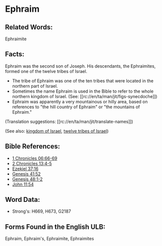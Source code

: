 # Ephraim

## Related Words:

Ephraimite

## Facts:

Ephraim was the second son of Joseph. His descendants, the Ephraimites, formed one of the twelve tribes of Israel.

* The tribe of Ephraim was one of the ten tribes that were located in the northern part of Israel.
* Sometimes the name Ephraim is used in the Bible to refer to the whole northern kingdom of Israel. (See: [[rc://en/ta/man/jit/figs-synecdoche]])
* Ephraim was apparently a very mountainous or hilly area, based on references to "the hill country of Ephraim" or "the mountains of Ephraim."

(Translation suggestions: [[rc://en/ta/man/jit/translate-names]])

(See also: [kingdom of Israel](../names/kingdomofisrael.md), [twelve tribes of Israel](../other/12tribesofisrael.md))

## Bible References:

* [1 Chronicles 06:66-69](rc://en/tn/help/1ch/06/66)
* [2 Chronicles 13:4-5](rc://en/tn/help/2ch/13/04)
* [Ezekiel 37:16](rc://en/tn/help/ezk/37/16)
* [Genesis 41:52](rc://en/tn/help/gen/41/52)
* [Genesis 48:1-2](rc://en/tn/help/gen/48/01)
* [John 11:54](rc://en/tn/help/jhn/11/54)

## Word Data:

* Strong's: H669, H673, G2187

## Forms Found in the English ULB:

Ephraim, Ephraim's, Ephraimite, Ephraimites


